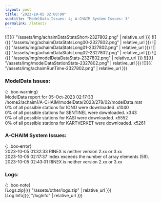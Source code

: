 ```yaml
---
layout: post
title: "2023-10-05 02:00:00"
subtitle: "ModelData Issues: 4; A-CHAIM System Issues: 3"
permalink: /latest/
---
```


![]({{ "/assets/img/achaimDataStatsShort-2327802.png" | relative_url }})
![]({{ "/assets/img/achaimDataStatsLong00-2327802.png" | relative_url }})
![]({{ "/assets/img/achaimDataStatsLong01-2327802.png" | relative_url }})
![]({{ "/assets/img/achaimDataStatsLong02-2327802.png" | relative_url }})
![]({{ "/assets/img/modelDataDataStats-2327802.png" | relative_url }})
![]({{ "/assets/img/modelDataStationStats-2327802.png" | relative_url }})
![]({{ "/assets/img/achaimRunTime-2327802.png" | relative_url }})


### ModelData Issues:  
  
{: .box-warning}  
 ModelData report for 05-Oct-2023 02:17:33   
 /home2/achaim1/A-CHAIM/modelData/2023/278/02/modelData.mat   
 0% of all possible stations for IONO were downloaded. x1040   
 0% of all possible stations for SENTINEL were downloaded. x343   
 0% of all possible stations for KASI were downloaded. x5552   
 0% of all possible stations for KARTVERKET were downloaded. x5261   
  
### A-CHAIM System Issues:  
  
{: .box-error}  
2023-10-05 01:32:33 RINEX is neither version 2.xx or 3.xx  
2023-10-05 02:17:37 Index exceeds the number of array elements (59).  
2023-10-05 02:43:01 RINEX is neither version 2.xx or 3.xx  

### Logs:  
  
{: .box-note}  
[Logs.zip]({{ "/assets/other/logs.zip" | relative_url }})  
[Log Info]({{ "/logInfo" | relative_url }})  
